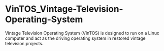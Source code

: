 # VinTOS_Vintage-Television-Operating-System
Vintage Television Operating System (VinTOS) is designed to run on a Linux computer and act as the driving operating system in restored vintage television projects.
